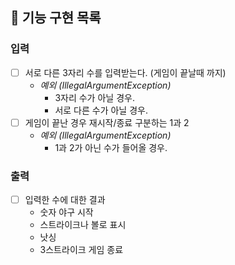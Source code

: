 ## 🚀 기능 구현 목록
### 입력
- [ ] 서로 다른 3자리 수를 입력받는다. (게임이 끝날때 까지)
   - *예외 (IllegalArgumentException)*
     - 3자리 수가 아닐 경우.
     - 서로 다른 수가 아닐 경우.
- [ ] 게임이 끝난 경우 재시작/종료 구분하는 1과 2 
  - *예외 (IllegalArgumentException)*
    - 1과 2가 아닌 수가 들어올 경우.

### 출력
- [ ] 입력한 수에 대한 결과
  - 숫자 야구 시작
  - 스트라이크나 볼로 표시
  - 낫싱
  - 3스트라이크 게임 종료
  
